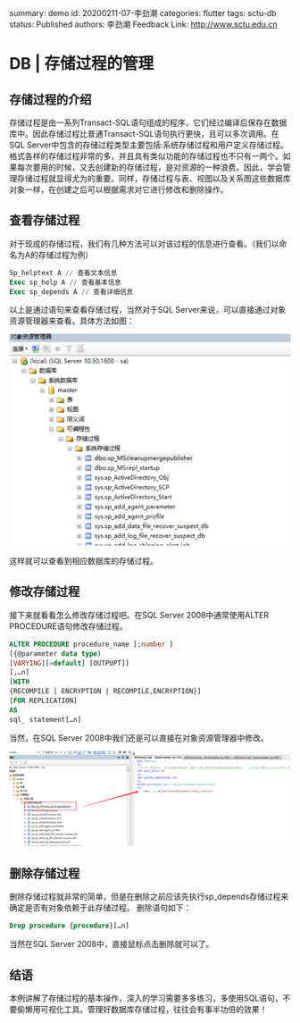 summary: demo
id: 20200211-07-李劲潮
categories: flutter
tags: sctu-db
status: Published
authors: 李劲潮
Feedback Link: http://www.sctu.edu.cn

# DB | 存储过程的管理

## 存储过程的介绍

存储过程是由一系列Transact-SQL语句组成的程序，它们经过编译后保存在数据库中。因此存储过程比普通Transact-SQL语句执行更快，且可以多次调用。在SQL Server中包含的存储过程类型主要包括:系统存储过程和用户定义存储过程。
格式各样的存储过程非常的多，并且具有类似功能的存储过程也不只有一两个。如果每次要用的时候，又去创建新的存储过程，是对资源的一种浪费。因此，学会管理存储过程就显得尤为的重要。同样，存储过程与表、视图以及关系图这些数据库对象一样，在创建之后可以根据需求对它进行修改和删除操作。

## 查看存储过程

对于现成的存储过程，我们有几种方法可以对该过程的信息进行查看。（我们以命名为A的存储过程为例）


``` SQL
Sp_helptext A // 查看文本信息
Exec sp_help A // 查看基本信息
Exec sp_depends A // 查看详细信息
```

以上是通过语句来查看存储过程，当然对于SQL Server来说，可以直接通过对象资源管理器来查看。具体方法如图：

![查看存储过程](assets/20200211-07-李劲潮-01.png) 

这样就可以查看到相应数据库的存储过程。

## 修改存储过程

接下来就看看怎么修改存储过程吧。在SQL Server 2008中通常使用ALTER PROCEDURE语句修改存储过程。

``` SQL
ALTER PROCEDURE procedure_name [;number ]
[{@parameter data type)
[VARYING][=default] [OUTPUPT]]
[,…n]
[WITH
{RECOMPILE | ENCRYPTION | RECOMPILE,ENCRYPTION}]
[FOR REPLICATION]
AS
sql_ statement[…n]
```

当然，在SQL Server 2008中我们还是可以直接在对象资源管理器中修改。

![修改语句](assets/20200211-07-李劲潮-02.png)

## 删除存储过程

删除存储过程就非常的简单，但是在删除之前应该先执行sp_depends存储过程来确定是否有对象依赖于此存储过程。
删除语句如下：

``` SQL
Drop procedure {procedure}[…n]
```

当然在SQL Server 2008中，直接鼠标点击删除就可以了。

## 结语

本例讲解了存储过程的基本操作，深入的学习需要多多练习，多使用SQL语句，不要偷懒用可视化工具。管理好数据库存储过程，往往会有事半功倍的效果！
